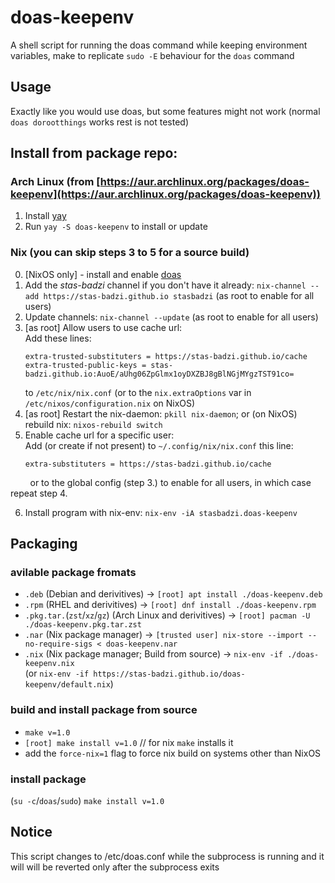 # doas-keepenv
A shell script for running the doas command while keeping environment variables, make to replicate `sudo -E` behaviour for the `doas` command

## Usage
Exactly like you would use doas, but some features might not work (normal `doas dorootthings` works rest is not tested)

## Install from package repo:
### Arch Linux (from [https://aur.archlinux.org/packages/doas-keepenv](https://aur.archlinux.org/packages/doas-keepenv))
1. Install [yay](https://github.com/Jguer/yay)
2. Run `yay -S doas-keepenv` to install or update

### Nix (you can skip steps 3 to 5 for a source build)
0.  [NixOS only] - install and enable [doas](https://nixos.wiki/wiki/Doas)
1.  Add the _stas-badzi_ channel if you don't have it already: `nix-channel --add https://stas-badzi.github.io stasbadzi`  (as root to enable for all users)
2.  Update channels: `nix-channel --update` (as root to enable for all users)
3.  [as root] Allow users to use cache url:
<br>Add these lines:
    ```
    extra-trusted-substituters = https://stas-badzi.github.io/cache
    extra-trusted-public-keys = stas-badzi.github.io:AuoE/aUhg06ZpGlmx1oyDXZBJ8gBlNGjMYgzTST91co=
    ```
    to `/etc/nix/nix.conf` (or to the `nix.extraOptions` var in `/etc/nixos/configuration.nix` on NixOS)
4.  [as root] Restart the nix-daemon: `pkill nix-daemon`; or (on NixOS) rebuild nix: `nixos-rebuild switch`
5.  Enable cache url for a specific user:
<br>Add (or create if not present) to `~/.config/nix/nix.conf` this line:
    ```
    extra-substituters = https://stas-badzi.github.io/cache
    ```
&nbsp;&nbsp;&nbsp;&nbsp;&nbsp;&nbsp;&nbsp;&nbsp;or to the global config (step 3.) to enable for all users, in which case repeat step 4. 

6.  Install program with nix-env: `nix-env -iA stasbadzi.doas-keepenv`

## Packaging

### avilable package fromats
- `.deb` (Debian and derivitives) -> `[root] apt install ./doas-keepenv.deb`
- `.rpm` (RHEL and derivitives) -> `[root] dnf install ./doas-keepenv.rpm`
- `.pkg.tar.`(`zst`/`xz`/`gz`) (Arch Linux and derivitives) -> `[root] pacman -U ./doas-keepenv.pkg.tar.zst`
- `.nar` (Nix package manager) -> `[trusted user] nix-store --import --no-require-sigs < doas-keepenv.nar`
- `.nix` (Nix package manager; Build from source) -> `nix-env -if ./doas-keepenv.nix`
<br>(or `nix-env -if https://stas-badzi.github.io/doas-keepenv/default.nix`)

### build and install package from source
- `make v=1.0`
- `[root] make install v=1.0` // for nix `make` installs it
-  add the `force-nix=1` flag to force nix build on systems other than NixOS

### install package
(`su -c`/`doas`/`sudo`) `make install v=1.0`

## Notice
This script changes to /etc/doas.conf while the subprocess is running and it will will be reverted only after the subprocess exits
